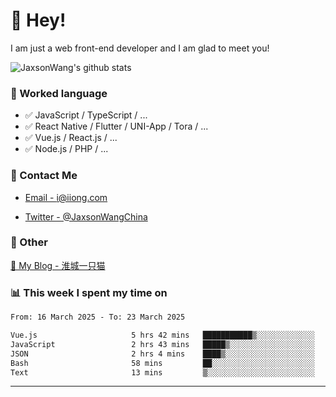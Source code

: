 # 👋 Hey!

I am just a web front-end developer and I am glad to meet you!

![JaxsonWang's github stats](https://github-readme-stats.vercel.app/api?username=JaxsonWang&&show_icons=true&&title_color=1abc9c&&icon_color=1abc9c)


### 📝 Worked language

- ✅ JavaScript / TypeScript / ...
- ✅ React Native / Flutter / UNI-App / Tora / ...
- ✅ Vue.js / React.js / ...
- ✅ Node.js / PHP / ...

### 📮 Contact Me

- [Email - i@iiong.com](mailto:i@iiong.com)

- [Twitter - @JaxsonWangChina](https://twitter.com/JaxsonWangChina)

### 🤪 Other

[📌 My Blog - 淮城一只猫](https://iiong.com)

### 📊 This week I spent my time on

<!--START_SECTION:waka-->

```txt
From: 16 March 2025 - To: 23 March 2025

Vue.js                     5 hrs 42 mins   ███████████▒░░░░░░░░░░░░░   45.91 %
JavaScript                 2 hrs 43 mins   █████▒░░░░░░░░░░░░░░░░░░░   21.91 %
JSON                       2 hrs 4 mins    ████▒░░░░░░░░░░░░░░░░░░░░   16.70 %
Bash                       58 mins         ██░░░░░░░░░░░░░░░░░░░░░░░   07.84 %
Text                       13 mins         ▒░░░░░░░░░░░░░░░░░░░░░░░░   01.77 %
```

<!--END_SECTION:waka-->

---
